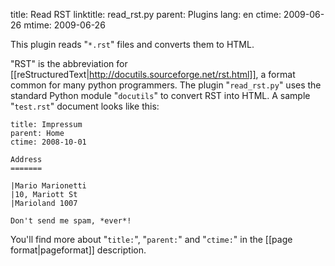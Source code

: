 title: Read RST
linktitle: read_rst.py
parent: Plugins
lang: en
ctime: 2009-06-26
mtime: 2009-06-26

This plugin reads "`*.rst`" files and converts them to HTML.

"RST" is the abbreviation for
[[reStructuredText|http://docutils.sourceforge.net/rst.html]], a format
common for many python programmers. The plugin "`read_rst.py`" uses the
standard Python module "`docutils`" to convert RST into HTML. A sample
"`test.rst`" document looks like this:

	title: Impressum
	parent: Home
	ctime: 2008-10-01

	Address
	=======

	|Mario Marionetti
	|10, Mariott St
	|Marioland 1007

	Don't send me spam, *ever*!

You'll find more about "`title:`", "`parent:`" and "`ctime:`" in the
[[page format|pageformat]] description.
